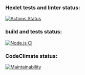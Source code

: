### Hexlet tests and linter status:
[![Actions Status](https://github.com/Kalynov/frontend-project-46/actions/workflows/hexlet-check.yml/badge.svg)](https://github.com/Kalynov/frontend-project-46/actions)

### build and tests status:
[![Node.js CI](https://github.com/Kalynov/frontend-project-46/actions/workflows/node.js.yml/badge.svg)](https://github.com/Kalynov/frontend-project-46/actions/workflows/node.js.yml)


### CodeClimate status: 
[![Maintainability](https://api.codeclimate.com/v1/badges/7a2e6c2051d385db43b2/maintainability)](https://codeclimate.com/github/Kalynov/frontend-project-46/maintainability)
